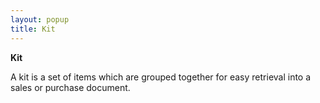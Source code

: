```yaml
---
layout: popup
title: Kit
---
```



**Kit**


A kit is a set of items which are grouped together for easy retrieval into a sales or purchase document.
